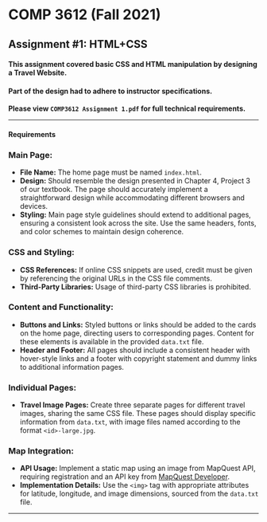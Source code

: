 # COMP 3612 (Fall 2021)
## Assignment #1: HTML+CSS

#### This assignment covered basic CSS and HTML manipulation by designing a Travel Website. 
#### Part of the design had to adhere to instructor specifications.
**Please view `COMP3612 Assignment 1.pdf` for full technical requirements.**

---
#### Requirements

### Main Page:
- **File Name:** The home page must be named `index.html`.
- **Design:** Should resemble the design presented in Chapter 4, Project 3 of our textbook. The page should accurately implement a straightforward design while accommodating different browsers and devices.
- **Styling:** Main page style guidelines should extend to additional pages, ensuring a consistent look across the site. Use the same headers, fonts, and color schemes to maintain design coherence.

### CSS and Styling:
- **CSS References:** If online CSS snippets are used, credit must be given by referencing the original URLs in the CSS file comments.
- **Third-Party Libraries:** Usage of third-party CSS libraries is prohibited.

### Content and Functionality:
- **Buttons and Links:** Styled buttons or links should be added to the cards on the home page, directing users to corresponding pages. Content for these elements is available in the provided `data.txt` file.
- **Header and Footer:** All pages should include a consistent header with hover-style links and a footer with copyright statement and dummy links to additional information pages.

### Individual Pages:
- **Travel Image Pages:** Create three separate pages for different travel images, sharing the same CSS file. These pages should display specific information from `data.txt`, with image files named according to the format `<id>-large.jpg`.

### Map Integration:
- **API Usage:** Implement a static map using an image from MapQuest API, requiring registration and an API key from [MapQuest Developer](https://developer.mapquest.com/).
- **Implementation Details:** Use the `<img>` tag with appropriate attributes for latitude, longitude, and image dimensions, sourced from the `data.txt` file.

---


  
